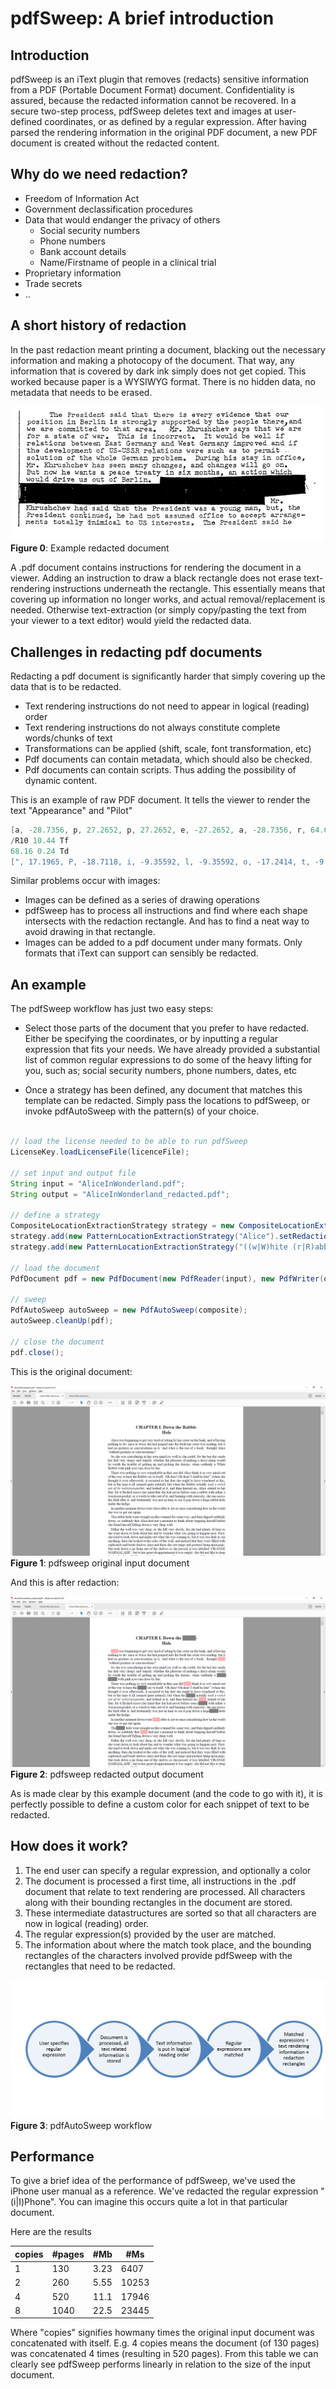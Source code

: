# pdfSweep: A brief introduction

## Introduction

pdfSweep is an iText plugin that removes (redacts) sensitive information from a PDF (Portable Document Format) document. 
Confidentiality is assured, because the redacted information cannot be recovered. 
In a secure two-step process, pdfSweep deletes text and images at user-defined coordinates, or as defined by a regular expression. 
After having parsed the rendering information in the original PDF document, a new PDF document is created without the redacted content.

## Why do we need redaction?

* Freedom of Information Act
* Government declassification procedures
* Data that would endanger the privacy of others
    * Social security numbers
    * Phone numbers
    * Bank account details
    * Name/Firstname of people in a clinical trial
* Proprietary information
* Trade secrets
* ..

## A short history of redaction

In the past redaction meant printing a document, blacking out the necessary information and making a photocopy of the document. That way, any information that is covered by dark ink simply does not get copied. This worked because paper is a WYSIWYG format. There is no hidden data, no metadata that needs to be erased.

![Figure 0: Example redacted document](Images/example_redacted_document.png)
**Figure 0**: Example redacted document

A .pdf document contains instructions for rendering the document in a viewer. Adding an instruction to draw a black rectangle does not erase text-rendering instructions underneath the rectangle.
This essentially means that covering up information no longer works, and actual removal/replacement is needed. Otherwise text-extraction (or simply copy/pasting the text from your viewer to a text editor) would yield the redacted data.

## Challenges in redacting pdf documents

Redacting a pdf document is significantly harder that simply covering up the data that is to be redacted.
* Text rendering instructions do not need to appear in logical (reading) order
* Text rendering instructions do not always constitute complete words/chunks of text
* Transformations can be applied (shift, scale, font transformation, etc)
* Pdf documents can contain metadata, which should also be checked.
* Pdf documents can contain scripts. Thus adding the possibility of dynamic content.

This is an example of raw PDF document. It tells the viewer to render the text "Appearance" and "Pilot"

```java
[a, -28.7356, p, 27.2652, p, 27.2652, e, -27.2652, a, -28.7356, r, 64.6889, a, -28.7356, n, 27.2652, c, -38.7594, e, 444] TJ
/R10 10.44 Tf
68.16 0.24 Td
[", 17.1965, P, -18.7118, i, -9.35592, l, -9.35592, o, -17.2414, t, -9.35636, ", 17.1965,  , 250] TJ
```

Similar problems occur with images:
* Images can be defined as a series of drawing operations
* pdfSweep has to process all instructions and find where each shape intersects with the redaction rectangle. And has to find a neat way to avoid drawing in that rectangle.
* Images can be added to a pdf document under many formats. Only formats that iText can support can sensibly be redacted.

## An example

The pdfSweep workflow has just two easy steps:

* Select those parts of the document that you prefer to have redacted. 
Either be specifying the coordinates, or by inputting a regular expression that fits your needs.
We have already provided a substantial list of common regular expressions to do some of the heavy lifting for you, such as;
social security numbers, phone numbers, dates, etc

* Once a strategy has been defined, any document that matches this template can be redacted. Simply pass the locations to pdfSweep, or invoke pdfAutoSweep with the pattern(s) of your choice.

```java

// load the license needed to be able to run pdfSweep
LicenseKey.loadLicenseFile(licenceFile);

// set input and output file
String input = "AliceInWonderland.pdf";
String output = "AliceInWonderland_redacted.pdf";

// define a strategy
CompositeLocationExtractionStrategy strategy = new CompositeLocationExtractionStrategy();			// a Composite strategy acts as a collection of other strategies
strategy.add(new PatternLocationExtractionStrategy("Alice").setRedactionColor(Color.PINK));                                       // redact all occurences of the word 'Alice' with a pink marker
strategy.add(new PatternLocationExtractionStrategy("((w|W)hite (r|R)abbit)|( rabbit)|(Rabbit)").setRedactionColor(Color.GRAY));   // redact all occurences of 'White Rabbit' (with some variations on case) with a gray marker

// load the document
PdfDocument pdf = new PdfDocument(new PdfReader(input), new PdfWriter(output));

// sweep
PdfAutoSweep autoSweep = new PdfAutoSweep(composite);
autoSweep.cleanUp(pdf);

// close the document
pdf.close();
```

This is the original document:

![Figure 1: pdfSweep example input document](Images/pdfsweep_input_document.png)
**Figure 1**: pdfsweep original input document

And this is after redaction:

![Figure 2: pdfSweep example output document](Images/pdfsweep_output_document.png)
**Figure 2**: pdfsweep redacted output document

As is made clear by this example document (and the code to go with it), it is perfectly possible to define a custom color for each snippet of text to be redacted.

## How does it work?

1. The end user can specify a regular expression, and optionally a color
2. The document is processed a first time, all instructions in the .pdf document that relate to text rendering are processed. All characters along with their bounding rectangles in the document are stored.
3. These intermediate datastructures are sorted so that all characters are now in logical (reading) order.
4. The regular expression(s) provided by the user are matched.
5. The information about where the match took place, and the bounding rectangles of the characters involved provide pdfSweep with the rectangles that need to be redacted.

![Figure 3: pdfAutoSweep workflow](Images/pdfautosweep_diagram.png)
**Figure 3**: pdfAutoSweep workflow

## Performance

To give a brief idea of the performance of pdfSweep, we've used the iPhone user manual as a reference. We've redacted the regular expression "(i|I)Phone". You can imagine this occurs quite a lot in that particular document.

Here are the results

| copies |	#pages | #Mb  | #Ms   |
|--------|---------|------|-------|
| 1	     | 130     | 3.23 |	6407  |
| 2	     | 260     | 5.55 |	10253 |
| 4	     | 520	   | 11.1 | 17946 |
| 8      | 1040    | 22.5 | 23445 |

Where "copies" signifies howmany times the original input document was concatenated with itself. E.g. 4 copies means the document (of 130 pages) was concatenated 4 times (resulting in 520 pages).
From this table we can clearly see pdfSweep performs linearly in relation to the size of the input document.


